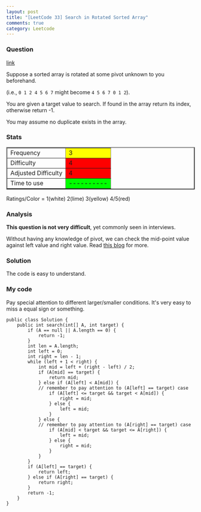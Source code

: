 ```yaml
---
layout: post
title: "[LeetCode 33] Search in Rotated Sorted Array"
comments: true
category: Leetcode
---
```


### Question

[link](http://oj.leetcode.com/problems/search-in-rotated-sorted-array/)

<div class="question-content">
            <p></p><p>Suppose a sorted array is rotated at some pivot unknown to you beforehand.</p>

<p>(i.e., <code>0 1 2 4 5 6 7</code> might become <code>4 5 6 7 0 1 2</code>).</p>

<p>You are given a target value to search. If found in the array return its index, otherwise return -1.</p>

<p>You may assume no duplicate exists in the array.</p><p></p>
          </div>

### Stats

<table border="2">
	<tr>
		<td>Frequency</td>
		<td bgcolor="yellow">3</td>
	</tr>
	<tr>
		<td>Difficulty</td>
		<td bgcolor="red">4</td>
	</tr>
	<tr>
		<td>Adjusted Difficulty</td>
		<td bgcolor="red">4</td>
	</tr>
	<tr>
		<td>Time to use</td>
		<td bgcolor="lime">----------</td>
	</tr>
</table>

Ratings/Color = 1(white) 2(lime) 3(yellow) 4/5(red)

### Analysis

**This question is not very difficult**, yet commonly seen in interviews.

Without having any knowledge of pivot, we can check the mid-point value against left value and right value. Read [this blog](http://leetcode.com/2010/04/searching-element-in-rotated-array.html) for more.

### Solution

The code is easy to understand.

### My code

Pay special attention to different larger/smaller conditions. It's very easy to miss a equal sign or something.

    public class Solution {
        public int search(int[] A, int target) {
            if (A == null || A.length == 0) {
                return -1;
            }
            int len = A.length;
            int left = 0;
            int right = len - 1;
            while (left + 1 < right) {
                int mid = left + (right - left) / 2;
                if (A[mid] == target) {
                    return mid;
                } else if (A[left] < A[mid]) {
                // remember to pay attention to (A[left] == target) case
                    if (A[left] <= target && target < A[mid]) {
                        right = mid;
                    } else {
                        left = mid;
                    }
                } else {
                // remember to pay attention to (A[right] == target) case
                    if (A[mid] < target && target <= A[right]) {
                        left = mid;
                    } else {
                        right = mid;
                    }
                }
            }
            if (A[left] == target) {
                return left;
            } else if (A[right] == target) {
                return right;
            }
            return -1;
        }
    }
